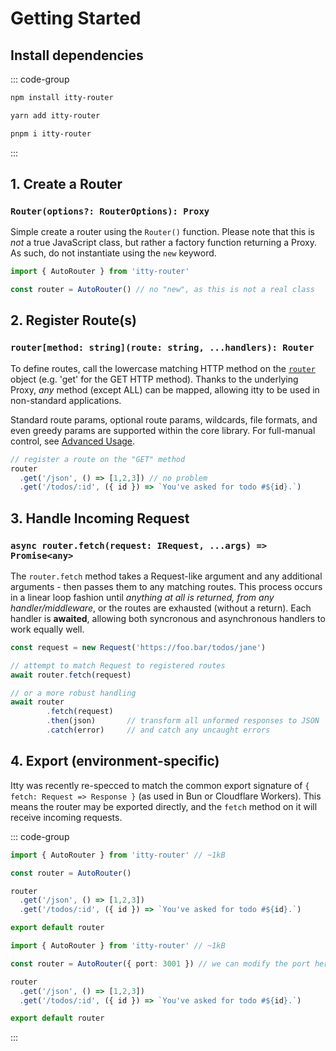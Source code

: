 # Getting Started

## Install dependencies

::: code-group

```bash [npm]
npm install itty-router
```

```bash [yarn]
yarn add itty-router
```

```bash [pnpm]
pnpm i itty-router
```

:::

## 1. Create a Router
### `Router(options?: RouterOptions): Proxy`

Simple create a router using the `Router()` function.  Please note that this is *not* a true JavaScript class, but rather a factory function returning a Proxy. As such, do not instantiate using the `new` keyword.
```js
import { AutoRouter } from 'itty-router'

const router = AutoRouter() // no "new", as this is not a real class
```

## 2. Register Route(s)
### `router[method: string](route: string, ...handlers): Router`

To define routes, call the lowercase matching HTTP method on the [`router`](./api#Router) object (e.g. 'get' for the GET HTTP method).  Thanks to the underlying Proxy, *any* method (except ALL) can be mapped, allowing itty to be used in non-standard applications.

Standard route params, optional route params, wildcards, file formats, and even greedy params are supported within the core library.  For full-manual control, see [Advanced Usage](/itty-router/custom-regex).

```js
// register a route on the "GET" method
router
  .get('/json', () => [1,2,3]) // no problem
  .get('/todos/:id', ({ id }) => `You've asked for todo #${id}.`)
```

## 3. Handle Incoming Request
### `async router.fetch(request: IRequest, ...args) => Promise<any>`
The `router.fetch` method takes a Request-like argument and any additional arguments - then passes them to any matching routes.  This process occurs in a linear loop fashion until *anything at all is returned, from any handler/middleware*, or the routes are exhausted (without a return).  Each handler is **awaited**, allowing both syncronous and asynchronous handlers to work equally well.

```js
const request = new Request('https://foo.bar/todos/jane')

// attempt to match Request to registered routes
await router.fetch(request)

// or a more robust handling
await router
        .fetch(request)
        .then(json)       // transform all unformed responses to JSON
        .catch(error)     // and catch any uncaught errors
```

## 4. Export (environment-specific)
Itty was recently re-specced to match the common export signature of `{ fetch: Request => Response }` (as used in Bun or Cloudflare Workers).  This means the router may be exported directly, and the `fetch` method on it will receive incoming requests.

::: code-group

```ts [Cloudflare Workers]
import { AutoRouter } from 'itty-router' // ~1kB

const router = AutoRouter()

router
  .get('/json', () => [1,2,3])
  .get('/todos/:id', ({ id }) => `You've asked for todo #${id}.`)

export default router
```

```ts [Bun]
import { AutoRouter } from 'itty-router' // ~1kB

const router = AutoRouter({ port: 3001 }) // we can modify the port here

router
  .get('/json', () => [1,2,3])
  .get('/todos/:id', ({ id }) => `You've asked for todo #${id}.`)

export default router
```

:::
